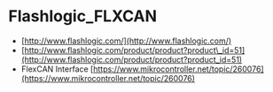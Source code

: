# Flashlogic\_FLXCAN

* [http://www.flashlogic.com/](http://www.flashlogic.com/)
* [http://www.flashlogic.com/product/product?product\_id=51](http://www.flashlogic.com/product/product?product_id=51)
* FlexCAN Interface [https://www.mikrocontroller.net/topic/260076](https://www.mikrocontroller.net/topic/260076)

